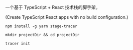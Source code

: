 一个基于 TypeScript + React 技术栈的脚手架。 

(Create TypeScript React apps with no build configuration.) 

```shell
npm install -g yarn stage-tracer

mkdir projectDir && cd projectDir

tracer init
```

